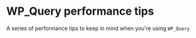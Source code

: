 WP_Query performance tips
=========================

A series of performance tips to keep in mind when you're using `WP_Query`
